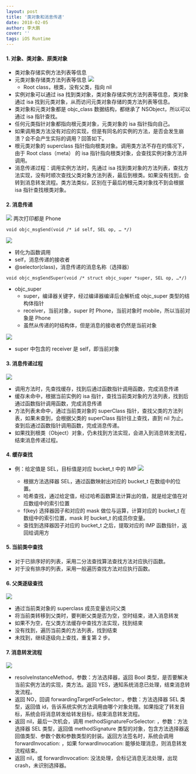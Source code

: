 ```yaml
---
layout: post
title: '类对象和消息传递'
date: 2018-02-05
author: 李大鹏
cover: ''
tags: iOS Runtime
---
```


#### 1. 对象、类对象、原类对象

- 类对象存储实例方法列表等信息
- 元类对象存储类方法列表等信息
  ![](http://files.pandaleo.cn/d0ecd785f8d74ea94a23ae94d8182d78.png)
  - Root class，根类，没有父类，指向 nil
- 实例对象可以通过 isa 找到类对象，类对象存储实例方法列表等信息，类对象通过 isa 找到元类对象，从而访问元类对象存储的类方法列表等信息。
- 类对象和元类对象都是 objc_class 数据结构，都继承了 NSObject，所以可以通过 isa 指针查找。
- 任何元类指针对象都指向根元类对象，元类对象的 isa 指针指向自己。
- 如果调用类方法没有对应的实现，但是有同名的实例的方法，是否会发生崩溃？会不会产生实际的调用？回答如下。
- 根元类对象的 superclass 指针指向根类对象。调用类方法不存在的情况下，由于 Root class（meta） 的 isa 指针指向根类对象，会查找实例对象方法并调用。
- 消息传递过程：调用实例方法时，先通过 isa 找到类对象的方法列表，查找方法实现，没有时顺次查找父类对象方法列表，最后到根类。如果没有找到，会转到消息转发流程。类方法类似，区别在于最后的根元类对象找不到会根据 isa 指针查找根类对象。

#### 2. 消息传递

![](http://files.pandaleo.cn/9358bd2e0b4ec6c5c31747efbfd138d3.png)
两次打印都是 Phone

```
void objc_msgSend(void /* id self, SEL op, … */)
```

![](http://files.pandaleo.cn/fa53d1012e0ea7a39c0c42ac693480aa.png)

- 转化为函数调用
- self，消息传递的接收者
- @selector(class)，消息传递的消息名称（选择器）

```
void objc_msgSendSuper(void /* struct objc_super *super, SEL op, …*/)
```

- objc_super
  - super，编译器关键字，经过编译器编译后会解析成 objc_super 类型的结构体指针
  - receiver，当前对象，super 时 Phone，当前对象时 mobile，所以当前对象是 Phone
  - 虽然从传递的时结构体，但是消息的接收者仍然是当前对象

![](http://files.pandaleo.cn/013ec9212a419b944fa7f955108bd6d7.png)

- super 中包含的 receiver 是 self，即当前对象

#### 3. 消息传递过程

![](http://files.pandaleo.cn/97c4810c40c7feb71f5b1eb6fa66e465.png)

- 调用方法时，先查找缓存，找到后通过函数指针调用函数，完成消息传递
- 缓存未命中，根据当前实例的 isa 指针，查找当前类对象的方法列表，找到后通过函数指针调用函数，完成消息传递
- 方法列表未命中，通过当前类对象的 superClass 指针，查找父类的方法列表，如果未查到，会根据父类的 superClass 指针往上查找，直到 nil 为止。查到后通过函数指针调用函数，完成消息传递。
- 如果找到根类（Object）对象，仍未找到方法实现，会进入到消息转发流程，结束消息传递过程。

#### 4. 缓存查找

- 例：给定值是 SEL，目标值是对应 bucket_t 中的 IMP
  ![](http://files.pandaleo.cn/a581ec9f9b6363c8f358b6d58041ea56.png)

  - 根据方法选择器 SEL，通过函数映射出对应的 bucket_t 在数组中的位置。
  - 哈希查找，通过给定值，经过哈希函数算法计算出的值，就是给定值在对应数组中的索引位置
  - f(key) 选择器因子和对应的 mask 做位与运算，计算对应的 bucket_t 在数组中的索引位置，mask 时 bucket_t 的成员你变量。
  - 查找到选择器因子对应的 bucket_t 之后，提取对应的 IMP 函数指针，返回给调用方

#### 5. 当前类中查找

- 对于已排序好的列表，采用二分法查找算法查找方法对应执行函数。
- 对于没有排序的列表，采用一般遍历查找方法对应执行函数。

#### 6. 父类逐级查找

![](http://files.pandaleo.cn/0b1112a61f79a2cb7445337bcd12f85e.png)

- 通过当前类对象的 superclass 成员变量访问父类
- 将当前类转移到父类时，要判断父类是否为空，空时结束，进入消息转发
- 如果不为空，在父类方法缓存中查找方法实现，找到结束
- 没有找到，遍历当前类的方法列表，找到结束
- 未找到，继续逐级向上查找，重复第 2 步。

#### 7. 消息转发流程

![](http://files.pandaleo.cn/fc48226ba969aebd79df0c54a62f6cb4.png)

- resolveInstanceMethod，参数：方法选择器，返回 Bool 类型，是否要解决当前实例方法的实现，类方法。返回 YES，通知系统消息已处理，结束消息转发流程。
- 返回 NO，回调 forwardingTargetForSelector:，参数：方法选择器 SEL 类型，返回值 id，告诉系统实例方法调用由哪个对象处理。如果指定了转发目标，系统会将消息转发给转发目标，结束消息转发流程。
- 返回 nil，最后一次机会，调用 methodSignatureForSelector: ，参数：方法选择器 SEL 类型，返回值 methodSignature 类型的对象，包含方法选择器返回值类型、参数个数和参数类型的封装。返回方法签名时，系统会调用 forwardInvocation: ，如果 forwardInvocation: 能够处理消息，则消息转发流程结束。
- 返回 nil，或 forwardInvocation: 没法处理，会标记消息无法处理，出现 crash，未识别选择器。
